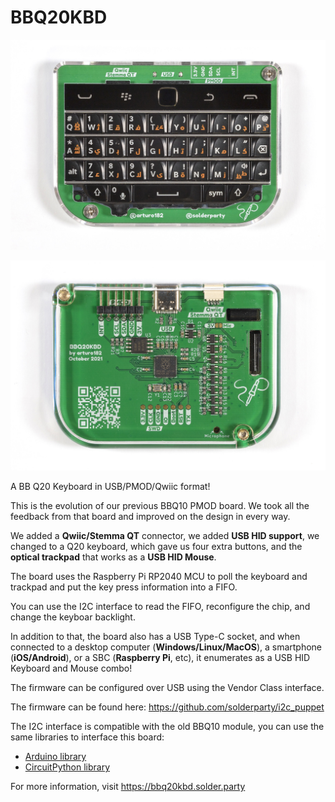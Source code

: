 # BBQ20KBD

![](./img/front.jpg)

![](./img/back.jpg)

A BB Q20 Keyboard in USB/PMOD/Qwiic format!

This is the evolution of our previous BBQ10 PMOD board. We took all the feedback from that board and improved on the design in every way.

We added a **Qwiic/Stemma QT** connector, we added **USB HID support**, we changed to a Q20 keyboard, which gave us four extra buttons, and the **optical trackpad** that works as a **USB HID Mouse**.

The board uses the Raspberry Pi RP2040 MCU to poll the keyboard and trackpad and put the key press information into a FIFO. 

You can use the I2C interface to read the FIFO, reconfigure the chip, and change the keyboar backlight.

In addition to that, the board also has a USB Type-C socket, and when connected to a desktop computer (**Windows/Linux/MacOS**), a smartphone (**iOS/Android**), or a SBC (**Raspberry Pi**, etc), it enumerates as a USB HID Keyboard and Mouse combo! 

The firmware can be configured over USB using the Vendor Class interface.

The firmware can be found here: https://github.com/solderparty/i2c_puppet

The I2C interface is compatible with the old BBQ10 module, you can use the same libraries to interface this board:
- [Arduino library](https://github.com/arturo182/arduino_bbq10kbd)
- [CircuitPython library](https://github.com/arturo182/arturo182_CircuitPython_BBQ10Keyboard)

For more information, visit https://bbq20kbd.solder.party